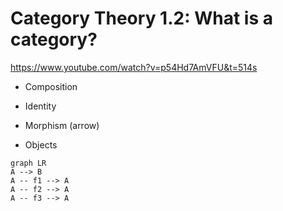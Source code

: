# Category Theory 1.2: What is a category?

https://www.youtube.com/watch?v=p54Hd7AmVFU&t=514s

* Composition
* Identity

* Morphism (arrow)
* Objects

```mermaid
graph LR
A --> B
A -- f1 --> A
A -- f2 --> A
A -- f3 --> A
```
<!--stackedit_data:
eyJoaXN0b3J5IjpbLTEzNzI5MTE3MjldfQ==
-->